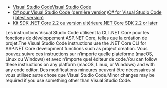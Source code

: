 * [<span data-ttu-id="9392e-101">Visual Studio Code</span><span class="sxs-lookup"><span data-stu-id="9392e-101">Visual Studio Code</span></span>](https://code.visualstudio.com/download)
* [<span data-ttu-id="9392e-102">C# pour Visual Studio Code (dernière version)</span><span class="sxs-lookup"><span data-stu-id="9392e-102">C# for Visual Studio Code (latest version)</span></span>](https://marketplace.visualstudio.com/items?itemName=ms-dotnettools.csharp)
* [<span data-ttu-id="9392e-103">Kit SDK .NET Core 2.2 ou version ultérieure</span><span class="sxs-lookup"><span data-stu-id="9392e-103">.NET Core SDK 2.2 or later</span></span>](https://dotnet.microsoft.com/download/dotnet-core)

<span data-ttu-id="9392e-104">Les instructions Visual Studio Code utilisent la CLI .NET Core pour les fonctions de développement ASP.NET Core, telles que la création de projet.</span><span class="sxs-lookup"><span data-stu-id="9392e-104">The Visual Studio Code instructions use the .NET Core CLI for ASP.NET Core development functions such as project creation.</span></span> <span data-ttu-id="9392e-105">Vous pouvez suivre ces instructions sur n’importe quelle plateforme (macOS, Linux ou Windows) et avec n’importe quel éditeur de code.</span><span class="sxs-lookup"><span data-stu-id="9392e-105">You can follow these instructions on any platform (macOS, Linux, or Windows) and with any code editor.</span></span> <span data-ttu-id="9392e-106">Des modifications mineures peuvent être nécessaires si vous utilisez autre chose que Visual Studio Code.</span><span class="sxs-lookup"><span data-stu-id="9392e-106">Minor changes may be required if you use something other than Visual Studio Code.</span></span>

